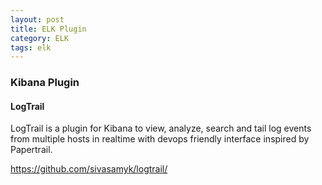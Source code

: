 ```yaml
---
layout: post
title: ELK Plugin
category: ELK
tags: elk
---
```


### Kibana Plugin

#### LogTrail

LogTrail is a plugin for Kibana to view, analyze, search and tail log events from multiple hosts in realtime with devops friendly interface inspired by Papertrail.

<https://github.com/sivasamyk/logtrail/>
